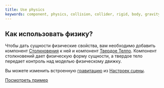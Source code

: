 ```yaml
---
title: Use physics
keywords: component, physics, collision, collider, rigid, body, gravity, ammo, trigger
---
```


## Как использовать физику?

Чтобы дать сущности физические свойства, вам необходимо добавить компонент  <a href="http://developer.playcanvas.com/en/user-manual/packs/components/collision/" target="_blank">Столкновения</a> к ней и компонент <a href="http://developer.playcanvas.com/en/user-manual/packs/components/rigidbody/" target="_blank">Твердое Телпо</a>. Компонент столкновений дает физическую форму сущности, а твердое тело передает контроль над моделью физическому движку.

Вы можете изменить встроенную <a href="http://developer.playcanvas.com/en/user-manual/designer/settings/#gravity" target="_blank">гравитацию</a> из <a href="http://developer.playcanvas.com/en/user-manual/designer/settings/" target="_blank">Настроек сцены</a>.

<a class="docs" href="http://developer.playcanvas.com/en/tutorials/intermediate/collision-and-triggers/" target="_blank">Посмотреть пример</a>


